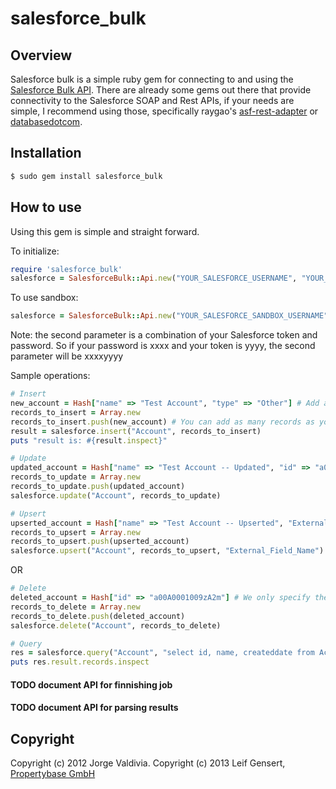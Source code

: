 # salesforce_bulk

## Overview

Salesforce bulk is a simple ruby gem for connecting to and using the [Salesforce Bulk API](http://www.salesforce.com/us/developer/docs/api_asynch/index.htm). There are already some gems out there that provide connectivity to the Salesforce SOAP and Rest APIs, if your needs are simple, I recommend using those, specifically raygao's [asf-rest-adapter](https://github.com/raygao/asf-rest-adapter) or [databasedotcom](https://rubygems.org/gems/databasedotcom).

## Installation

~~~ sh
$ sudo gem install salesforce_bulk
~~~

## How to use

Using this gem is simple and straight forward.

To initialize:

~~~ ruby
require 'salesforce_bulk'
salesforce = SalesforceBulk::Api.new("YOUR_SALESFORCE_USERNAME", "YOUR_SALESFORCE_PASSWORD+YOUR_SALESFORCE_TOKEN")
~~~

To use sandbox:

~~~ ruby
salesforce = SalesforceBulk::Api.new("YOUR_SALESFORCE_SANDBOX_USERNAME", "YOUR_SALESFORCE_PASSWORD+YOUR_SALESFORCE_SANDBOX_TOKEN", true)
~~~

Note: the second parameter is a combination of your Salesforce token and password. So if your password is xxxx and your token is yyyy, the second parameter will be xxxxyyyy

Sample operations:

~~~ ruby
# Insert
new_account = Hash["name" => "Test Account", "type" => "Other"] # Add as many fields per record as needed.
records_to_insert = Array.new
records_to_insert.push(new_account) # You can add as many records as you want here, just keep in mind that Salesforce has governor limits.
result = salesforce.insert("Account", records_to_insert)
puts "result is: #{result.inspect}"
~~~

~~~ ruby
# Update
updated_account = Hash["name" => "Test Account -- Updated", "id" => "a00A0001009zA2m"] # Nearly identical to an insert, but we need to pass the salesforce id.
records_to_update = Array.new
records_to_update.push(updated_account)
salesforce.update("Account", records_to_update)
~~~

~~~ ruby
# Upsert
upserted_account = Hash["name" => "Test Account -- Upserted", "External_Field_Name" => "123456"] # Fields to be updated. External field must be included
records_to_upsert = Array.new
records_to_upsert.push(upserted_account)
salesforce.upsert("Account", records_to_upsert, "External_Field_Name") # Note that upsert accepts an extra parameter for the external field name
~~~

OR

~~~ ruby
# Delete
deleted_account = Hash["id" => "a00A0001009zA2m"] # We only specify the id of the records to delete
records_to_delete = Array.new
records_to_delete.push(deleted_account)
salesforce.delete("Account", records_to_delete)
~~~

~~~ ruby
# Query
res = salesforce.query("Account", "select id, name, createddate from Account limit 3") # We just need to pass the sobject name and the query string
puts res.result.records.inspect
~~~

#### TODO document API for finnishing job
#### TODO document API for parsing results

## Copyright

Copyright (c) 2012 Jorge Valdivia.
Copyright (c) 2013 Leif Gensert, [Propertybase GmbH](http://propertybase.com)